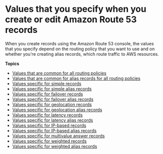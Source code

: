 # Values that you specify when you create or edit Amazon Route 53 records<a name="resource-record-sets-values"></a>

When you create records using the Amazon Route 53 console, the values that you specify depend on the routing policy that you want to use and on whether you're creating alias records, which route traffic to AWS resources\.

**Topics**
+ [Values that are common for all routing policies](resource-record-sets-values-shared.md)
+ [Values that are common for alias records for all routing policies](resource-record-sets-values-alias-common.md)
+ [Values specific for simple records](resource-record-sets-values-basic.md)
+ [Values specific for simple alias records](resource-record-sets-values-alias.md)
+ [Values specific for failover records](resource-record-sets-values-failover.md)
+ [Values specific for failover alias records](resource-record-sets-values-failover-alias.md)
+ [Values specific for geolocation records](resource-record-sets-values-geo.md)
+ [Values specific for geolocation alias records](resource-record-sets-values-geo-alias.md)
+ [Values specific for latency records](resource-record-sets-values-latency.md)
+ [Values specific for latency alias records](resource-record-sets-values-latency-alias.md)
+ [Values specific for IP\-based records](resource-record-sets-values-ipbased.md)
+ [Values specific for IP\-based alias records](resource-record-sets-values-ipbased-alias.md)
+ [Values specific for multivalue answer records](resource-record-sets-values-multivalue.md)
+ [Values specific for weighted records](resource-record-sets-values-weighted.md)
+ [Values specific for weighted alias records](resource-record-sets-values-weighted-alias.md)